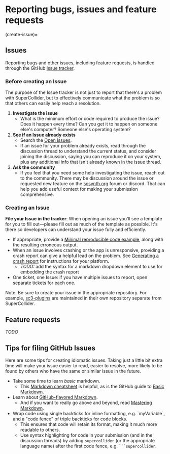 # Reporting bugs, issues and feature requests

(create-issue)=
## Issues

Reporting bugs and other issues, including feature requests, is handled through the GitHub [Issue tracker](https://github.com/supercollider/supercollider/issues).

### Before creating an Issue

The purpose of the Issue tracker is not just to report that there's a problem with SuperCollider, but to effectively communicate what the problem is so that others can easily help reach a resolution.

1. **Investigate the issue** 
    - What is the minimum effort or code required to produce the issue? Does it happen every time? Can you get it to happen on someone else's computer? Someone else's operating system?
2. **See if an Issue already exists**
    - Search the [Open Issues](https://github.com/supercollider/supercollider/issues). 
    - If an issue for your problem already exists, read through the discussion thread to understand the current status, and consider joining the discussion, saying you can reproduce it on your system, plus any additional info that isn't already known in the issue thread.
3. **Ask the community** 
    - If you feel that you need some help investigating the issue, reach out to the community. There may be discussion around the issue or requested new feature on the [scsynth.org](http://scsynth.org/) forum or discord. That can help you add useful context for making your submission comprehensive.

### Creating an Issue

**File your Issue in the tracker**: When opening an issue you’ll see a template for you to fill out—please fill out as much of the template as possible. It's there so developers can understand your issue fully and efficiently.

- If appropriate, provide a [Minimal reproducible code example](https://en.wikipedia.org/wiki/Minimal_reproducible_example), along with the resulting erroneous output.
- When an issue involves crashing or the app is unresponsive, providing a crash report can give a helpful lead on the problem. See [Generating a crash report](https://github.com/supercollider/supercollider/wiki/Generating-crash-reports) for instructions for your platform.
    - _TODO:_ add the syntax for a markdown dropdown element to use for embedding the crash report
- One ticket, one Issue: if you have multiple issues to report, open separate tickets for each one.

Note: Be sure to create your issue in the appropriate repository. For example, [sc3-plugins](https://github.com/supercollider/sc3-plugins) are maintained in their own repository separate from SuperCollider.

## Feature requests

_TODO_

## Tips for filing GitHub Issues

Here are some tips for creating idiomatic issues. Taking just a little bit extra time will make your issue easier to read, easier to resolve, more likely to be found by others who have the same or similar issue in the future.

- Take some time to learn *basic* markdown.
    - This [Markdown cheatsheet](https://github.com/adam-p/markdown-here/wiki/Markdown-Cheatsheet) is helpful, as is the GitHub guide to [Basic Markdown](https://help.github.com/articles/markdown-basics/).
- Learn about [GitHub-flavored Markdown](https://help.github.com/articles/github-flavored-markdown/).
    - And if you want to really go above and beyond, read [Mastering Markdown](https://guides.github.com/features/mastering-markdown/).
- Wrap code using single backticks for inline formatting, e.g. \`myVariable\`, and a "code fence" of triple backticks for code blocks.
    - This ensures that code will retain its format, making it much more readable to others.
    - Use syntax highlighting for code in your submission (and in the discussion threads) by adding `supercollider` (or the appropriate language name) after the first code fence, e.g. ` ```supercollider `.
